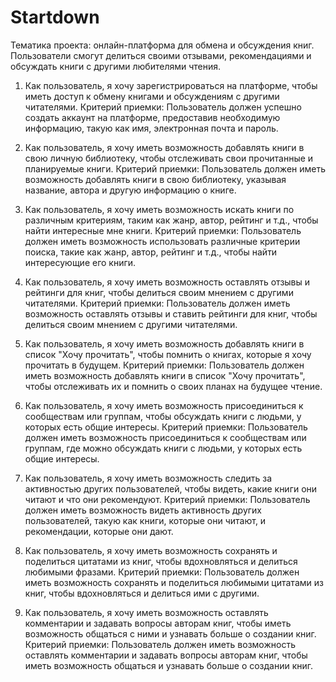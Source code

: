 # Startdown
Тематика проекта: онлайн-платформа для обмена и обсуждения книг. Пользователи смогут делиться своими отзывами, рекомендациями и обсуждать книги с другими любителями чтения.


1. Как пользователь, я хочу зарегистрироваться на платформе, чтобы иметь доступ к обмену книгами и обсуждениям с другими читателями.
   Критерий приемки: Пользователь должен успешно создать аккаунт на платформе, предоставив необходимую информацию, такую как имя, электронная почта и пароль.

2. Как пользователь, я хочу иметь возможность добавлять книги в свою личную библиотеку, чтобы отслеживать свои прочитанные и планируемые книги.
   Критерий приемки: Пользователь должен иметь возможность добавлять книги в свою библиотеку, указывая название, автора и другую информацию о книге.

3. Как пользователь, я хочу иметь возможность искать книги по различным критериям, таким как жанр, автор, рейтинг и т.д., чтобы найти интересные мне книги.
   Критерий приемки: Пользователь должен иметь возможность использовать различные критерии поиска, такие как жанр, автор, рейтинг и т.д., чтобы найти интересующие его книги.

4. Как пользователь, я хочу иметь возможность оставлять отзывы и рейтинги для книг, чтобы делиться своим мнением с другими читателями.
   Критерий приемки: Пользователь должен иметь возможность оставлять отзывы и ставить рейтинги для книг, чтобы делиться своим мнением с другими читателями.

5. Как пользователь, я хочу иметь возможность добавлять книги в список "Хочу прочитать", чтобы помнить о книгах, которые я хочу прочитать в будущем.
   Критерий приемки: Пользователь должен иметь возможность добавлять книги в список "Хочу прочитать", чтобы отслеживать их и помнить о своих планах на будущее чтение.

6. Как пользователь, я хочу иметь возможность присоединиться к сообществам или группам, чтобы обсуждать книги с людьми, у которых есть общие интересы.
   Критерий приемки: Пользователь должен иметь возможность присоединиться к сообществам или группам, где можно обсуждать книги с людьми, у которых есть общие интересы.

7. Как пользователь, я хочу иметь возможность следить за активностью других пользователей, чтобы видеть, какие книги они читают и что они рекомендуют.
   Критерий приемки: Пользователь должен иметь возможность видеть активность других пользователей, такую как книги, которые они читают, и рекомендации, которые они дают.

8. Как пользователь, я хочу иметь возможность сохранять и поделиться цитатами из книг, чтобы вдохновляться и делиться любимыми фразами.
   Критерий приемки: Пользователь должен иметь возможность сохранять и поделиться любимыми цитатами из книг, чтобы вдохновляться и делиться ими с другими.

9. Как пользователь, я хочу иметь возможность оставлять комментарии и задавать вопросы авторам книг, чтобы иметь возможность общаться с ними и узнавать больше о создании книг.
   Критерий приемки: Пользователь должен иметь возможность оставлять комментарии и задавать вопросы авторам книг, чтобы иметь возможность общаться и узнавать больше о создании книг.

